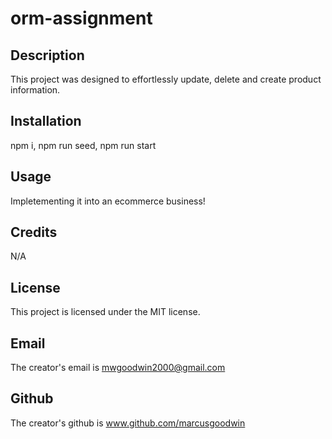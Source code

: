 # orm-assignment

## Description
This project was designed to effortlessly update, delete and create product information.

## Installation
npm i, npm run seed, npm run start

## Usage
Impletementing it into an ecommerce business!

## Credits
N/A

## License
This project is licensed under the MIT license.

## Email
The creator's email is mwgoodwin2000@gmail.com

## Github
The creator's github is www.github.com/marcusgoodwin
